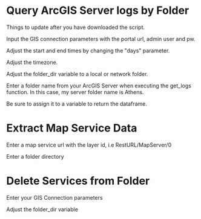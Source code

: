 # Query ArcGIS Server logs by Folder

 Things to update after you have downloaded the script. 

 Input the GIS connection parameters with the portal url, admin user and pw. 

 Adjust the start and end times by changing the "days" parameter.

 Adjust the timezone.

 Adjust the folder_dir variable to a local or network folder.

 Enter a folder name from your ArcGIS Server when executing the get_logs function. In this case, my server folder name is Athens. 

 Be sure to assign it to a variable to return the dataframe. 

# Extract Map Service Data
Enter a map service url with the layer id, i.e RestURL/MapServer/0

Enter a folder directory

# Delete Services from Folder

Enter your GIS Connection parameters

Adjust the folder_dir variable
